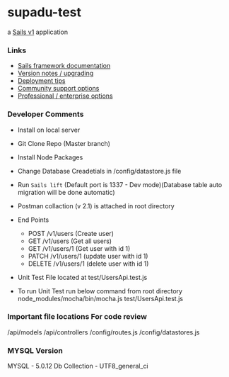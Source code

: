 # supadu-test

a [Sails v1](https://sailsjs.com) application


### Links

+ [Sails framework documentation](https://sailsjs.com/get-started)
+ [Version notes / upgrading](https://sailsjs.com/documentation/upgrading)
+ [Deployment tips](https://sailsjs.com/documentation/concepts/deployment)
+ [Community support options](https://sailsjs.com/support)
+ [Professional / enterprise options](https://sailsjs.com/enterprise)


### Developer Comments ###
- Install on local server
- Git Clone Repo (Master branch)
- Install Node Packages
- Change Database Creadetials in /config/datastore.js file
- Run `Sails lift` (Default port is 1337 - Dev mode)(Database table auto migration will be done automatic)
- Postman collaction (v 2.1) is attached in root directory
- End Points
    - POST /v1/users (Create user)
    - GET /v1/users (Get all users)
    - GET /v1/users/1 (Get user with id 1)
    - PATCH /v1/users/1 (update user with id 1)
    - DELETE /v1/users/1 (delete user with id 1)

- Unit Test File located at test/UsersApi.test.js
- To run Unit Test run below command from root directory 
    node_modules/mocha/bin/mocha.js test/UsersApi.test.js

### Important file locations For code review
/api/models
/api/controllers
/config/routes.js
/config/datastores.js

### MYSQL Version ###
MYSQL - 5.0.12
Db Collection - UTF8_general_ci


<!-- Internally, Sails used [`sails-generate@1.16.13`](https://github.com/balderdashy/sails-generate/tree/v1.16.13/lib/core-generators/new). -->



<!--
Note:  Generators are usually run using the globally-installed `sails` CLI (command-line interface).  This CLI version is _environment-specific_ rather than app-specific, thus over time, as a project's dependencies are upgraded or the project is worked on by different developers on different computers using different versions of Node.js, the Sails dependency in its package.json file may differ from the globally-installed Sails CLI release it was originally generated with.  (Be sure to always check out the relevant [upgrading guides](https://sailsjs.com/upgrading) before upgrading the version of Sails used by your app.  If you're stuck, [get help here](https://sailsjs.com/support).)
-->

